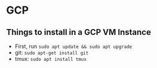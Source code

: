 # GCP

## Things to install in a GCP VM Instance
  * First, run `sudo apt update && sudo apt upgrade`
  * git: `sudo apt-get install git`
  * tmux: `sudo apt install tmux`
